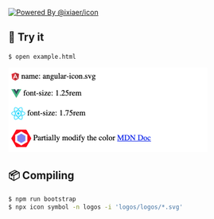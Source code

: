 [![Powered By @ixiaer/icon](https://img.shields.io/github/package-json/dependency-version/ixiaer/icon-logos/dev/@ixiaer/icon.svg)](https://github.com/ixiaer/icon)

## 💎 Try it

```bash
$ open example.html
```

<img src="./icon-symbol.png" width="400">

## 📦 Compiling

```bash
$ npm run bootstrap
$ npx icon symbol -n logos -i 'logos/logos/*.svg'
```
